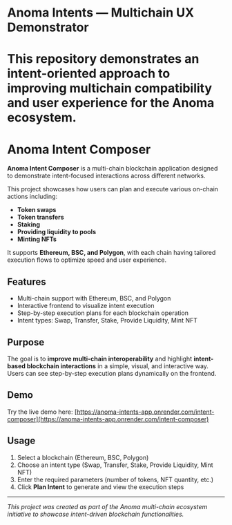 
# Anoma Intents — Multichain UX Demonstrator

This repository demonstrates an intent-oriented approach to improving multichain compatibility and user experience for the Anoma ecosystem.
=======

# Anoma Intent Composer

**Anoma Intent Composer** is a multi-chain blockchain application designed to demonstrate intent-focused interactions across different networks.  

This project showcases how users can plan and execute various on-chain actions including:

- **Token swaps**  
- **Token transfers**  
- **Staking**  
- **Providing liquidity to pools**  
- **Minting NFTs**  

It supports **Ethereum, BSC, and Polygon**, with each chain having tailored execution flows to optimize speed and user experience.  

## Features

- Multi-chain support with Ethereum, BSC, and Polygon  
- Interactive frontend to visualize intent execution  
- Step-by-step execution plans for each blockchain operation  
- Intent types: Swap, Transfer, Stake, Provide Liquidity, Mint NFT  

## Purpose

The goal is to **improve multi-chain interoperability** and highlight **intent-based blockchain interactions** in a simple, visual, and interactive way. Users can see step-by-step execution plans dynamically on the frontend.  

## Demo

Try the live demo here: [https://anoma-intents-app.onrender.com/intent-composer](https://anoma-intents-app.onrender.com/intent-composer)  

## Usage

1. Select a blockchain (Ethereum, BSC, Polygon)  
2. Choose an intent type (Swap, Transfer, Stake, Provide Liquidity, Mint NFT)  
3. Enter the required parameters (number of tokens, NFT quantity, etc.)  
4. Click **Plan Intent** to generate and view the execution steps  

---

*This project was created as part of the Anoma multi-chain ecosystem initiative to showcase intent-driven blockchain functionalities.*
